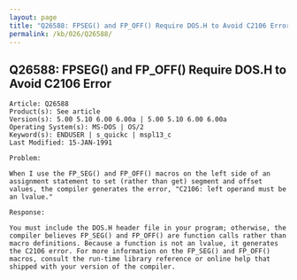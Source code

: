 ```yaml
---
layout: page
title: "Q26588: FPSEG() and FP_OFF() Require DOS.H to Avoid C2106 Error"
permalink: /kb/026/Q26588/
---
```


## Q26588: FPSEG() and FP_OFF() Require DOS.H to Avoid C2106 Error

	Article: Q26588
	Product(s): See article
	Version(s): 5.00 5.10 6.00 6.00a | 5.00 5.10 6.00 6.00a
	Operating System(s): MS-DOS | OS/2
	Keyword(s): ENDUSER | s_quickc | mspl13_c
	Last Modified: 15-JAN-1991
	
	Problem:
	
	When I use the FP_SEG() and FP_OFF() macros on the left side of an
	assignment statement to set (rather than get) segment and offset
	values, the compiler generates the error, "C2106: left operand must be
	an lvalue."
	
	Response:
	
	You must include the DOS.H header file in your program; otherwise, the
	compiler believes FP_SEG() and FP_OFF() are function calls rather than
	macro definitions. Because a function is not an lvalue, it generates
	the C2106 error. For more information on the FP_SEG() and FP_OFF()
	macros, consult the run-time library reference or online help that
	shipped with your version of the compiler.
